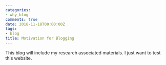 ```yaml
---
categories:
- why_blog
comments: true
date: 2018-11-18T00:00:00Z
tags:
- blog
title: Motivation for Blogging
---
```

This blog will include my research associated materials. 
I just want to test this website. 
